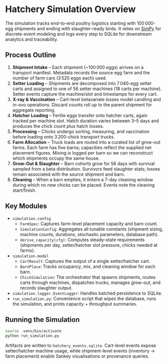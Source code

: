 # Hatchery Simulation Overview

The simulation tracks end-to-end poultry logistics starting with 100 000-egg shipments and ending with slaughter-ready birds. It relies on [SimPy](https://simpy.readthedocs.io/) for discrete-event modeling and logs every step to SQLite for downstream analytics and traceability.

## Process Outline

1. **Shipment Intake** – Each shipment (~100 000 eggs) arrives on a transport manifest. Metadata records the source egg farm and the number of farm cars (3 520 eggs each) used.
2. **Setter Loading** – Shipments are decomposed into 7 040-egg setter carts and assigned to one of 56 setter machines (18 carts per machine). Setter events capture the machine/slot and timestamps for every cart.
3. **X-ray & Vaccination** – Cart-level betavariate losses model candling and in-ovo operations. Discard counts roll up to the parent shipment for aggregate reporting.
4. **Hatcher Loading** – Fertile eggs transfer onto hatcher carts, again tracked per machine slot. Hatch duration varies between 3–5 days and produces the chick count plus hatch losses.
5. **Processing** – Chicks undergo sorting, measuring, and vaccination before loading onto 3 200-chick transport trucks.
6. **Farm Allocation** – Truck loads are routed into a curated list of grow-out farms. Each farm has five barns; capacities reflect the supplied net placement figures. Mixing is logged per barn so we can reconstruct which shipments occupy the same house.
7. **Grow-Out & Slaughter** – Barn cohorts grow for 56 days with survival sampled from a beta distribution. Survivors feed slaughter stats; losses remain associated with the source shipment and barn.
8. **Cleaning** – When a barn empties, it enters a 7-day cleaning window during which no new chicks can be placed. Events note the cleaning start/finish.

## Key Modules

- `simulation.config`
  - `FarmSpec`: Captures farm-level placement capacity and barn count.
  - `SimulationConfig`: Aggregates all tunable constants (shipment sizing, machine counts, durations, stochastic parameters, database path).
  - `derive_capacity(cfg)`: Computes steady-state requirements (shipments per day, setter/hatcher slot pressure, chicks needed at farms).
- `simulation.model`
  - `CartResult`: Captures the output of a single setter/hatcher cart.
  - `BarnPlace`: Tracks occupancy, mix, and cleaning window for each barn.
  - `ChickSimulation`: The orchestrator that spawns shipments, routes carts through machines, dispatches trucks, manages grow-out, and records slaughter output.
- `simulation.logger.EventLogger`: Handles batched persistence to SQLite.
- `run_simulation.py`: Convenience script that wipes the database, runs the simulation, and prints capacity + throughput summaries.

## Running the Simulation

```bash
source .venv/bin/activate
python run_simulation.py
```

Artifacts are written to `hatchery_events.sqlite`. Cart-level events expose setter/hatcher machine usage, while shipment-level events (inventory → farm placement) enable Sankey visualisations or provenance queries.
